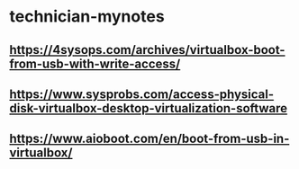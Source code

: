 # technician-mynotes
## https://4sysops.com/archives/virtualbox-boot-from-usb-with-write-access/
## https://www.sysprobs.com/access-physical-disk-virtualbox-desktop-virtualization-software
## https://www.aioboot.com/en/boot-from-usb-in-virtualbox/
